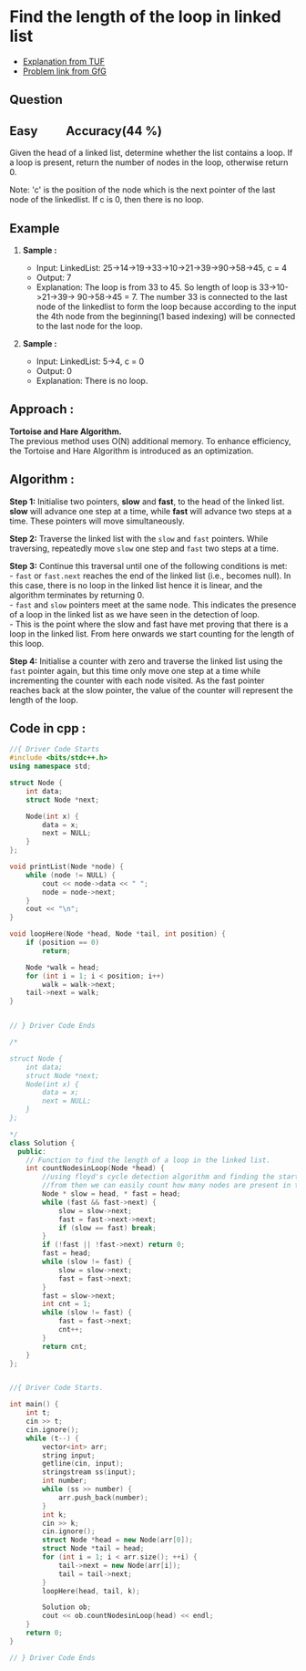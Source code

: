 # Find the length of the loop in linked list
- [Explanation from TUF](https://takeuforward.org/linked-list/length-of-loop-in-linked-list)
- [Problem link from GfG](https://www.geeksforgeeks.org/problems/find-length-of-loop/1?utm_source=youtube&utm_medium=collab_striver_ytdescription&utm_campaign=find-length-of-loop)
## Question
## Easy &nbsp;&nbsp;&nbsp;&nbsp;&nbsp;&nbsp;&nbsp;&nbsp; Accuracy(44 %)
Given the head of a linked list, determine whether the list contains a loop. 
If a loop is present, return the number of nodes in the loop, otherwise return 0.

Note: 'c' is the position of the node which is the next pointer of the last node of the linkedlist. If c is 0, then there is no loop.
## Example
1. **Sample :**<br>
    - Input: LinkedList: 25->14->19->33->10->21->39->90->58->45, c = 4
    - Output: 7
    - Explanation: The loop is from 33 to 45. So length of loop is 33->10->21->39-> 90->58->45 = 7. 
      The number 33 is connected to the last node of the linkedlist to form the loop because according to the input the 4th node from the beginning(1 based indexing) will be connected to the last node for the loop.

2. **Sample :**
    - Input: LinkedList: 5->4, c = 0
    - Output: 0
    - Explanation: There is no loop.

## Approach :
**Tortoise and Hare Algorithm.**<br>
The previous method uses O(N) additional memory. To enhance efficiency, the Tortoise and Hare Algorithm is introduced as an optimization.
## Algorithm :
**Step 1:**  Initialise two pointers, **slow** and **fast**, to the head of the linked list. **slow** will advance one step at a time, while **fast** will advance two steps at a time. These pointers will move simultaneously.
        
**Step 2:** Traverse the linked list with the `slow` and `fast` pointers. While traversing, repeatedly move `slow` one step and `fast` two steps at a time.
        
**Step 3:**  Continue this traversal until one of the following conditions is met:<br>
        - `fast` or `fast.next` reaches the end of the linked list (i.e., becomes null). In this case, there is no loop in the linked list hence it is linear, and the algorithm terminates by returning 0.<br>
        - `fast` and `slow` pointers meet at the same node. This indicates the presence of a loop in the linked list as we have seen in the detection of loop.<br>
        - This is the point where the slow and fast have met proving that there is a loop in the linked list. From here onwards we start counting for the length of this loop.<br>
        
**Step 4:** Initialise a counter with zero and traverse the linked list using the `fast` pointer again, but this time only move one step at a time while incrementing the counter with each node visited. As the fast pointer reaches back at the slow pointer, the value of the counter will represent the length of the loop.
## Code in cpp :
```cpp
//{ Driver Code Starts
#include <bits/stdc++.h>
using namespace std;

struct Node {
    int data;
    struct Node *next;

    Node(int x) {
        data = x;
        next = NULL;
    }
};

void printList(Node *node) {
    while (node != NULL) {
        cout << node->data << " ";
        node = node->next;
    }
    cout << "\n";
}

void loopHere(Node *head, Node *tail, int position) {
    if (position == 0)
        return;

    Node *walk = head;
    for (int i = 1; i < position; i++)
        walk = walk->next;
    tail->next = walk;
}


// } Driver Code Ends

/*

struct Node {
    int data;
    struct Node *next;
    Node(int x) {
        data = x;
        next = NULL;
    }
};

*/
class Solution {
  public:
    // Function to find the length of a loop in the linked list.
    int countNodesinLoop(Node *head) {
        //using floyd's cycle detection algorithm and finding the starting of the loop 
        //from then we can easily count how many nodes are present in the loop
        Node * slow = head, * fast = head;
        while (fast && fast->next) {
            slow = slow->next;
            fast = fast->next->next;
            if (slow == fast) break;
        }
        if (!fast || !fast->next) return 0;
        fast = head;
        while (slow != fast) {
            slow = slow->next;
            fast = fast->next;
        }
        fast = slow->next;
        int cnt = 1;
        while (slow != fast) {
            fast = fast->next;
            cnt++;
        }
        return cnt;
    }
};


//{ Driver Code Starts.

int main() {
    int t;
    cin >> t;
    cin.ignore();
    while (t--) {
        vector<int> arr;
        string input;
        getline(cin, input);
        stringstream ss(input);
        int number;
        while (ss >> number) {
            arr.push_back(number);
        }
        int k;
        cin >> k;
        cin.ignore();
        struct Node *head = new Node(arr[0]);
        struct Node *tail = head;
        for (int i = 1; i < arr.size(); ++i) {
            tail->next = new Node(arr[i]);
            tail = tail->next;
        }
        loopHere(head, tail, k);

        Solution ob;
        cout << ob.countNodesinLoop(head) << endl;
    }
    return 0;
}

// } Driver Code Ends
```
